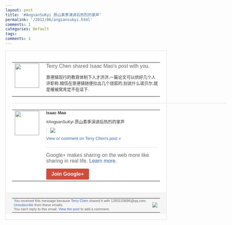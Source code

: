 ```yaml
---
layout: post
title: '#AngsanSuKyi 昂山素季演讲后热烈的掌声'
permalink: '/2012/06/angsansukyi.html'
comments: 1
categories: Default
tags: 
comments: 1
---
```

<div style="border:solid 1px #dfdfdf;color:#686868;font:13px Arial"><div style="background-color:#fff;padding:20px;"><table cellpadding="0" cellspacing="0"><tr><td style="padding-right:15px;vertical-align:top"><a href="https://plus.google.com/_/notifications/ngemlink?&amp;emid=CIDrj43g0rACFQKc3god40YAAA&amp;path=%2F108643996575278738906&amp;dt=1339849435251"><img height="75" src="https://lh3.googleusercontent.com/-KKRGTyJ5Bl0/AAAAAAAAAAI/AAAAAAAAEEY/jllxqER5dCk/s75-c-k-a/photo.jpg" style="border:solid 1px #cccccc;" width="75"/></a></td><td style="width:578px;color:#333;font:13px Arial;vertical-align:top;"><div style="color:#686868;font:16px Arial;;padding-bottom:15px">Terry Chen shared Isaac Mao's post with you.</div><div style="padding-bottom:10px">景德镇现行的教育体制下人才济济,一篇论文<wbr/>可以供好几个人评职称,相信在景德镇随便拉<wbr/>出几个烧窑的,别说什么诺贝尔,就是暖被窝<wbr/>肯定不在话下.</div></td></tr></table><div style="margin:20px 0;border-bottom:solid 1px #dfdfdf;width:670px;"></div><table cellpadding="0" cellspacing="0"><tr><td style="padding-right:15px;vertical-align:top"><a href="https://plus.google.com/_/notifications/ngemlink?&amp;emid=CIDrj43g0rACFQKc3god40YAAA&amp;path=%2F108255121787158995006&amp;dt=1339849435251"><img height="75" src="https://lh3.googleusercontent.com/-RlFYOkBPkfw/AAAAAAAAAAI/AAAAAAAAAAA/QbheSeHOhHY/s75-c-k-a/photo.jpg" style="border:solid 1px #cccccc;" width="75"/></a></td><td style="width:578px;color:#333;font:13px Arial;vertical-align:top;"><div style="font-weight:bold;padding-bottom:10px">Isaac Mao</div><div style="padding-bottom:10px">#AngsanSuKyi 昂山素季演讲后热烈的掌声</div><div style="margin-bottom:10px;padding-left:10px; border-left:2px solid #EAEAEA"><span style="margin-right:5px"><a href="https://plus.google.com/_/notifications/ngemlink?&amp;emid=CIDrj43g0rACFQKc3god40YAAA&amp;path=%2F108643996575278738906%2Fposts%2FajmGxaV218b%3Fgpinv%3DAMIXal877_W9OKfVT47azOOiLYz2aemRvb_usma9iYtIvk-1rNnxpWW8-KbOgHhPsz7TfHCwj9tsvKLgI84eibEg0G0UuPGrd_ltSlhjJNJYAYpp_Q6fn28&amp;dt=1339849435251" style="zSoyz;"><img border="0" src="https://lh5.googleusercontent.com/-ZWlU6a7ArdQ/T9x5EtiKkUI/AAAAAAAAQ38/Y5SLdtJzlz4/w160/%25E5%2585%25A8%25E5%25B1%258F%25E6%258D%2595%25E8%258E%25B7%2B2012616%2B200226.jpg" style="max-height:200px;max-width:275px"/></a></span></div><a href="https://plus.google.com/_/notifications/ngemlink?&amp;emid=CIDrj43g0rACFQKc3god40YAAA&amp;path=%2F108643996575278738906%2Fposts%2FajmGxaV218b%3Fgpinv%3DAMIXal877_W9OKfVT47azOOiLYz2aemRvb_usma9iYtIvk-1rNnxpWW8-KbOgHhPsz7TfHCwj9tsvKLgI84eibEg0G0UuPGrd_ltSlhjJNJYAYpp_Q6fn28&amp;dt=1339849435251" style="color:#3366CC;text-decoration:none;">View or comment on Terry Chen's post »</a><div style="margin-top:20px;border-top:solid 1px #dfdfdf"><div style="padding:15px 0;color:#686868;font:16px Arial;">Google+ makes sharing on the web more like sharing in real life. <a href="http://www.google.com/+/learnmore/" style="color:#3366CC;text-decoration:none;">Learn more</a>.</div><a href="https://plus.google.com/_/notifications/ngemlink?&amp;emid=CIDrj43g0rACFQKc3god40YAAA&amp;path=%2F%3Fgpinv%3DAMIXal877_W9OKfVT47azOOiLYz2aemRvb_usma9iYtIvk-1rNnxpWW8-KbOgHhPsz7TfHCwj9tsvKLgI84eibEg0G0UuPGrd_ltSlhjJNJYAYpp_Q6fn28&amp;dt=1339849435251" style="display:inline-block;padding:7px 15px;background-color:#d44b38; color:#fff;font-size:16px; font-weight:bold;border-radius:2px;border:solid 1px #c43b28; white-space:nowrap;text-decoration:none">Join Google+</a></div></td></tr></table></div><div style="border-top:solid 1px #dfdfdf;padding:0 20px; background-color:#f5f5f5"><table cellpadding="0" cellspacing="0" style="height:50px"><tbody><tr><td style="vertical-align:middle;width:100%; color:#636363;font:11px Arial; line-height:120%">You received this message because <a href="https://plus.google.com/_/notifications/ngemlink?&amp;emid=CIDrj43g0rACFQKc3god40YAAA&amp;path=%2F108643996575278738906%3Fgpinv%3DAMIXal877_W9OKfVT47azOOiLYz2aemRvb_usma9iYtIvk-1rNnxpWW8-KbOgHhPsz7TfHCwj9tsvKLgI84eibEg0G0UuPGrd_ltSlhjJNJYAYpp_Q6fn28&amp;dt=1339849435251" style="color:#3366CC;text-decoration:none;">Terry Chen</a> shared it with 1265133686@qq.com. <a href="https://plus.google.com/_/notifications/ngemlink?&amp;emid=CIDrj43g0rACFQKc3god40YAAA&amp;path=%2F_%2Fnonplus%2Femailsettings%3Fgpinv%3DAMIXal877_W9OKfVT47azOOiLYz2aemRvb_usma9iYtIvk-1rNnxpWW8-KbOgHhPsz7TfHCwj9tsvKLgI84eibEg0G0UuPGrd_ltSlhjJNJYAYpp_Q6fn28%26est%3DADH5u8Uw3PiyHcEFkMhKk0yPqgp3xXFb1ocjPmqT4Atuy4Hf5nEzR1E3HWmObE97Dst16PCXL19FuJ_63Bwz4btKOLQLJkdCUKotIYbLpfj3ToS-UBp9d0bq9-Au4zYwQdj3wkSyDDqj&amp;dt=1339849435251" style="color:#3366CC;text-decoration:none;">Unsubscribe</a> from these emails.<br/>You can't reply to this email. <a href="https://plus.google.com/_/notifications/ngemlink?&amp;emid=CIDrj43g0rACFQKc3god40YAAA&amp;path=%2F108643996575278738906%2Fposts%2FajmGxaV218b%3Fgpinv%3DAMIXal877_W9OKfVT47azOOiLYz2aemRvb_usma9iYtIvk-1rNnxpWW8-KbOgHhPsz7TfHCwj9tsvKLgI84eibEg0G0UuPGrd_ltSlhjJNJYAYpp_Q6fn28&amp;dt=1339849435251" style="color:#3366CC;text-decoration:none;">View the post</a> to add a comment.<br/></td><td><img src="https://ssl.gstatic.com/s2/oz/images/notifications/logo/google-plus-6617a72bb36cc548861652780c9e6ff1.png"/></td></tr></tbody></table></div></div>